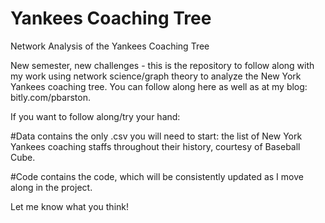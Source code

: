 # Yankees Coaching Tree

Network Analysis of the Yankees Coaching Tree

New semester, new challenges - this is the repository to follow along with my work using network science/graph theory to analyze the New York Yankees coaching tree.
You can follow along here as well as at my blog: bitly.com/pbarston.

If you want to follow along/try your hand:

#Data contains the only .csv you will need to start: the list of New York Yankees coaching staffs throughout their history, courtesy of Baseball Cube. 

#Code contains the code, which will be consistently updated as I move along in the project. 

Let me know what you think! 
